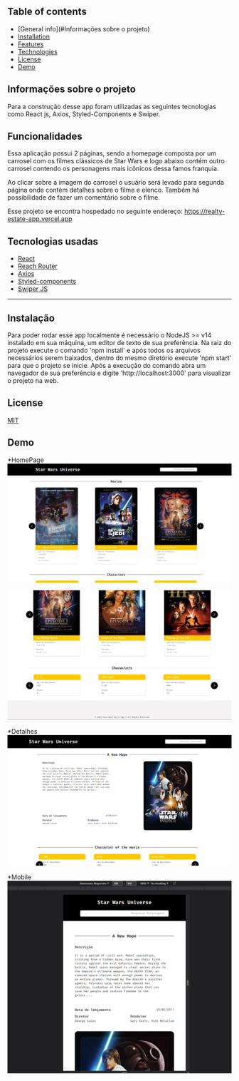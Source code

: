 ## Table of contents

-   [General info](#Informações sobre o projeto)
-   [Installation](#Instalação)
-   [Features](#Funcionalidades)
-   [Technologies](#tecnoilogias)
-   [License](#License)
-   [Demo](#Demo)

## **Informações sobre o projeto**

Para a construção desse app foram utilizadas as seguintes tecnologias como React js, Axios, Styled-Components e Swiper.

## **Funcionalidades**

Essa aplicação possui 2 páginas, sendo a homepage composta por um carrosel com os filmes clássicos de Star Wars e logo abaixo contém outro carrosel contendo os personagens mais icônicos dessa famos franquia.

Ao clicar sobre a imagem do carrosel o usuário será levado para segunda página onde contém detalhes sobre o filme e elenco.
Também há possibilidade de fazer um comentário sobre o filme.

Esse projeto se encontra hospedado no seguinte endereço: https://realty-estate-app.vercel.app

## **Tecnologias usadas**

-   <a href="https://pt-br.reactjs.org/">React</a>
-   <a href="https://reach.tech/router/">Reach Router</a>
-   <a href="https://axios-http.com/ptbr/docs/intro">Axios</a>
-   <a href="https://styled-components.com/">Styled-components</a>
-   <a href="https://swiperjs.com/">Swiper JS</a>
<hr>

## **Instalação**

Para poder rodar esse app localmente é necessário o NodeJS >= v14 instalado em sua máquina, um editor de texto de sua preferência.
Na raiz do projeto execute o comando 'npm install' e após todos os arquivos necessários serem baixados, dentro do mesmo diretório execute 'npm start' para que o projeto se inicie.
Após a execução do comando abra um navegador de sua preferência e digite 'http://localhost:3000' para visualizar o projeto na web.

## **License**

[MIT](https://choosealicense.com/licenses/mit/)

## **Demo**

\*HomePage
<img src="./src/assets/images/home.png" />

<img src="./src/assets/images/home2.png" />

\*Detalhes
<img src="./src/assets/images/details.png" />

\*Mobile
<img src="./src/assets/images/mobile.png" />
